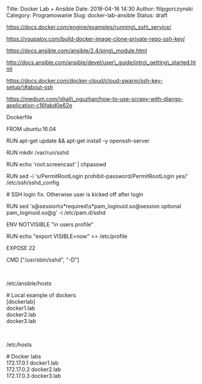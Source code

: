 Title: Docker Lab + Ansible
Date: 2018-04-16 14:30
Author: filipgorczynski
Category: Programowanie
Slug: docker-lab-ansible
Status: draft

https://docs.docker.com/engine/examples/running\_ssh\_service/

https://vsupalov.com/build-docker-image-clone-private-repo-ssh-key/

https://docs.ansible.com/ansible/2.4/ping\_module.html

http://docs.ansible.com/ansible/devel/user\_guide/intro\_getting\_started.html

https://docs.docker.com/docker-cloud/cloud-swarm/ssh-key-setup/\#about-ssh

https://medium.com/\@ali\_oguzhan/how-to-use-scrapy-with-django-application-c16fabd0e62e

Dockerfile

<div>

<div>

FROM ubuntu:16.04

</div>

<div>

RUN apt-get update && apt-get install -y openssh-server

</div>

<div>

RUN mkdir /var/run/sshd

</div>

<div>

RUN echo 'root:screencast' \| chpasswd

</div>

<div>

RUN sed -i 's/PermitRootLogin prohibit-password/PermitRootLogin yes/' /etc/ssh/sshd\_config

</div>

<div>

\# SSH login fix. Otherwise user is kicked off after login

</div>

<div>

RUN sed 's\@session\\s\*required\\s\*pam\_loginuid.so\@session optional pam\_loginuid.so\@g' -i /etc/pam.d/sshd

</div>

<div>

ENV NOTVISIBLE "in users profile"

</div>

<div>

RUN echo "export VISIBLE=now" \>\> /etc/profile

</div>

<div>

EXPOSE 22

</div>

<div>

CMD \["/usr/sbin/sshd", "-D"\]

</div>

<div>

</div>

</div>

 

/etc/ansible/hosts

\# Local example of dockers  
\[dockerlab\]  
docker1.lab  
docker2.lab  
docker3.lab

 

/etc/hosts

\# Docker labs  
172.17.0.1 docker1.lab  
172.17.0.2 docker2.lab  
172.17.0.3 docker3.lab

 
